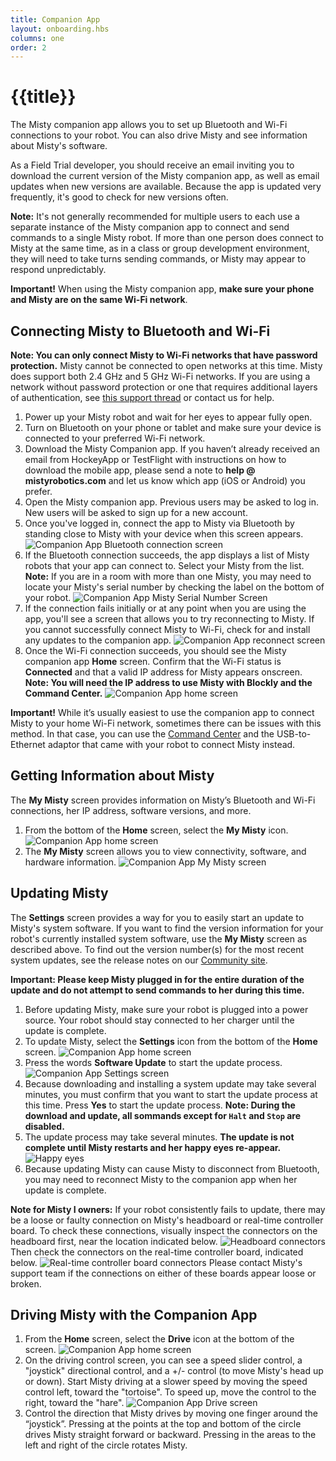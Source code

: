 ```yaml
---
title: Companion App
layout: onboarding.hbs
columns: one
order: 2
---
```


# {{title}}

The Misty companion app allows you to set up Bluetooth and Wi-Fi connections to your robot. You can also drive Misty and see information about Misty's software.

As a Field Trial developer, you should receive an email inviting you to download the current version of the Misty companion app, as well as email updates when new versions are available. Because the app is updated very frequently, it's good to check for new versions often.

**Note:** It's not generally recommended for multiple users to each use a separate instance of the Misty companion app to connect and send commands to a single Misty robot. If more than one person does connect to Misty at the same time, as in a class or group development environment, they will need to take turns sending commands, or Misty may appear to respond unpredictably.

**Important!** When using the Misty companion app, **make sure your phone and Misty are on the same Wi-Fi network**.

## Connecting Misty to Bluetooth and Wi-Fi

**Note: You can only connect Misty to Wi-Fi networks that have password protection.** Misty cannot be connected to open networks at this time. Misty does support both 2.4 GHz and 5 GHz Wi-Fi networks. If you are using a network without password protection or one that requires additional layers of authentication, see [this support thread](https://community.mistyrobotics.com/t/nontraditional-network-wifi-ideas/861) or contact us for help.

1. Power up your Misty robot and wait for her eyes to appear fully open.
2. Turn on Bluetooth on your phone or tablet and make sure your device is connected to your preferred Wi-Fi network.
3. Download the Misty Companion app. If you haven’t already received an email from HockeyApp or TestFlight with instructions on how to download the mobile app, please send a note to **help @ mistyrobotics.com** and let us know which app (iOS or Android) you prefer.
4. Open the Misty companion app. Previous users may be asked to log in. New users will be asked to sign up for a new account.
5. Once you've logged in, connect the app to Misty via Bluetooth by standing close to Misty with your device when this screen appears. ![Companion App Bluetooth connection screen](../../../assets/images/companion_app_bluetooth.png)
6. If the Bluetooth connection succeeds, the app displays a list of Misty robots that your app can connect to. Select your Misty from the list. **Note:** If you are in a room with more than one Misty, you may need to locate your Misty's serial number by checking the label on the bottom of your robot. ![Companion App Misty Serial Number Screen](../../../assets/images/companion_app_serial_number.png)
7. If the connection fails initially or at any point when you are using the app, you'll see a screen that allows you to try reconnecting to Misty. If you cannot successfully connect Misty to Wi-Fi, check for and install any updates to the companion app. ![Companion App reconnect screen](../../../assets/images/companion_app_connection_fail.png)
8. Once the Wi-Fi connection succeeds, you should see the Misty companion app **Home** screen. Confirm that the Wi-Fi status is **Connected** and that a valid IP address for Misty appears onscreen. **Note: You will need the IP address to use Misty with Blockly and the Command Center.** ![Companion App home screen](../../../assets/images/companion_app_home_4.png)

**Important!** While it’s usually easiest to use the companion app to connect Misty to your home Wi-Fi network, sometimes there can be issues with this method. In that case, you can use the [Command Center](../command-center/#connecting-wi-fi) and the USB-to-Ethernet adaptor that came with your robot to connect Misty instead.

## Getting Information about Misty

The **My Misty** screen provides information on Misty’s Bluetooth and Wi-Fi connections, her IP address, software versions, and more.

1. From the bottom of the **Home** screen, select the **My Misty** icon.![Companion App home screen](../../../assets/images/companion_app_home_4.png)
2. The **My Misty** screen allows you to view connectivity, software, and hardware information. ![Companion App My Misty screen](../../../assets/images/companion_app_my_misty.png)

## Updating Misty

The **Settings** screen provides a way for you to easily start an update to Misty's system software. If you want to find the version information for your robot's currently installed system software, use the **My Misty** screen as described above. To find out the version number(s) for the most recent system updates, see the release notes on our [Community site](https://community.mistyrobotics.com/c/development).

**Important: Please keep Misty plugged in for the entire duration of the update and do not attempt to send commands to her during this time.**

1. Before updating Misty, make sure your robot is plugged into a power source. Your robot should stay connected to her charger until the update is complete.
2. To update Misty, select the **Settings** icon from the bottom of the **Home** screen. ![Companion App home screen](../../../assets/images/companion_app_home_4.png)
3. Press the words **Software Update** to start the update process. ![Companion App Settings screen](../../../assets/images/companion_app_settings.png)
4. Because downloading and installing a system update may take several minutes, you must confirm that you want to start the update process at this time. Press **Yes** to start the update process. **Note: During the download and update, all sommands except for `Halt` and `Stop` are disabled.**
5. The update process may take several minutes. **The update is not complete until Misty restarts and her happy eyes re-appear.**  ![Happy eyes](../../../assets/images/happy.png)
6. Because updating Misty can cause Misty to disconnect from Bluetooth, you may need to reconnect Misty to the companion app when her update is complete.

**Note for Misty I owners:** If your robot consistently fails to update, there may be a loose or faulty connection on Misty's headboard or real-time controller board. To check these connections, visually inspect the connectors on the headboard first, near the location indicated below. ![Headboard connectors](../../../assets/images/headboard_connectors.jpeg) Then check the connectors on the real-time controller board, indicated below. ![Real-time controller board connectors](../../../assets/images/realtime_controller_board_connectors.jpeg)
Please contact Misty's support team if the connections on either of these boards appear loose or broken.

## Driving Misty with the Companion App

1. From the **Home** screen, select the **Drive** icon at the bottom of the screen. ![Companion App home screen](../../../assets/images/companion_app_home_4.png)
2. On the driving control screen, you can see a speed slider control, a "joystick" directional control, and a +/- control (to move Misty's head up or down). Start Misty driving at a slower speed by moving the speed control left, toward the "tortoise". To speed up, move the control to the right, toward the "hare". ![Companion App Drive screen](../../../assets/images/companion_app_drive_1.png)
3. Control the direction that Misty drives by moving one finger around the “joystick”. Pressing at the points at the top and bottom of the circle drives Misty straight forward or backward. Pressing in the areas to the left and right of the circle rotates Misty.